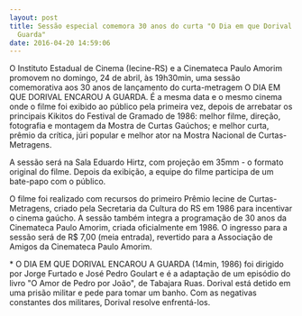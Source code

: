 ```yaml
---
layout: post
title: Sessão especial comemora 30 anos do curta "O Dia em que Dorival encarou a
  Guarda"
date: 2016-04-20 14:59:06
---
```

O Instituto Estadual de Cinema (Iecine-RS) e a Cinemateca Paulo Amorim promovem no domingo, 24 de abril, às 19h30min, uma sessão comemorativa aos 30 anos de lançamento do curta-metragem O DIA EM QUE DORIVAL ENCAROU A GUARDA. É a mesma data e o mesmo cinema onde o filme foi exibido ao público pela primeira vez, depois de arrebatar os principais Kikitos do Festival de Gramado de 1986: melhor filme, direção, fotografia e montagem da Mostra de Curtas Gaúchos; e melhor curta, prêmio da crítica, júri popular e melhor ator na Mostra Nacional de Curtas-Metragens.

A sessão será na Sala Eduardo Hirtz, com projeção em 35mm - o formato original do filme. Depois da exibição, a equipe do filme participa de um bate-papo com o público.

O filme foi realizado com recursos do primeiro Prêmio Iecine de Curtas-Metragens, criado pela Secretaria da Cultura do RS em 1986 para incentivar o cinema gaúcho. A sessão também integra a programação de 30 anos da Cinemateca Paulo Amorim, criada oficialmente em 1986. O ingresso para a sessão será de R$ 7,00 (meia entrada), revertido para a Associação de Amigos da Cinemateca Paulo Amorim.

\* O DIA EM QUE DORIVAL ENCAROU A GUARDA (14min, 1986) foi dirigido por Jorge Furtado e José Pedro Goulart e é a adaptação de um episódio do livro "O Amor de Pedro por João", de Tabajara Ruas. Dorival está detido em uma prisão militar e pede para tomar um banho. Com as negativas constantes dos militares, Dorival resolve enfrentá-los.